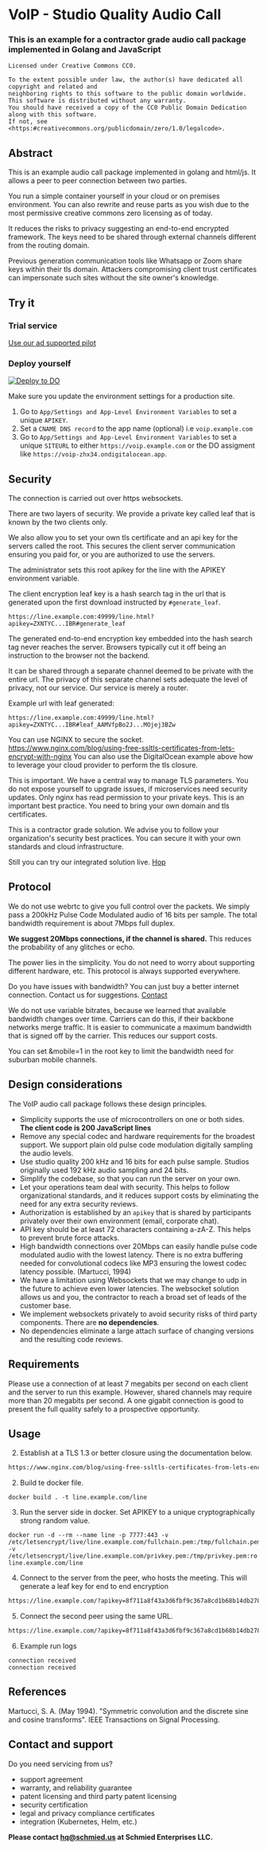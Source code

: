 # VoIP - Studio Quality Audio Call

### This is an example for a contractor grade audio call package implemented in Golang and JavaScript

```
Licensed under Creative Commons CC0.

To the extent possible under law, the author(s) have dedicated all copyright and related and
neighboring rights to this software to the public domain worldwide.
This software is distributed without any warranty.
You should have received a copy of the CC0 Public Domain Dedication along with this software.
If not, see <https:#creativecommons.org/publicdomain/zero/1.0/legalcode>.
```

## Abstract

This is an example audio call package implemented in golang and html/js.
It allows a peer to peer connection between two parties.

You run a simple container yourself in your cloud or on premises environment.
You can also rewrite and reuse parts as you wish due to the most permissive creative commons zero licensing as of today.

It reduces the risks to privacy suggesting an end-to-end encrypted framework.
The keys need to be shared through external channels different from the routing domain.

Previous generation communication tools like Whatsapp or Zoom share keys within their tls domain.
Attackers compromising client trust certificates can impersonate such sites without the site owner's knowledge.

## Try it

### Trial service

[Use our ad supported pilot](https://l.eper.io)

### Deploy yourself

[![Deploy to DO](https://www.deploytodo.com/do-btn-white-ghost.svg)](https://cloud.digitalocean.com/apps/new?repo=https://github.com/eper-io/voip/tree/main&refcode=48f147bd7dcd)

Make sure you update the environment settings for a production site.
1. Go to `App/Settings and App-Level Environment Variables` to set a unique `APIKEY`.
2. Set a `CNAME DNS record` to the app name (optional) i.e `voip.example.com`
3. Go to `App/Settings and App-Level Environment Variables` to set a unique `SITEURL` to either `https://voip.example.com` or the DO assigment like `https://voip-zhx34.ondigitalocean.app`.

## Security

The connection is carried out over https websockets.

There are two layers of security. We provide a private key called leaf that is known by the two clients only.

We also allow you to set your own tls certificate and an api key for the servers called the root.
This secures the client server communication ensuring you paid for, or you are authorized to use the servers.

The administrator sets this root apikey for the line with the APIKEY environment variable.

The client encryption leaf key is a hash search tag in the url that is generated upon the first download instructed by `#generate_leaf`.

```
https://line.example.com:49999/line.html?apikey=ZXNTYC...IBR#generate_leaf
```

The generated end-to-end encryption key embedded into the hash search tag never reaches the server.
Browsers typically cut it off being an instruction to the browser not the backend.

It can be shared through a separate channel deemed to be private with the entire url.
The privacy of this separate channel sets adequate the level of privacy, not our service.
Our service is merely a router.

Example url with leaf generated:
```
https://line.example.com:49999/line.html?apikey=ZXNTYC...IBR#leaf_AAMVfpBo2J...MOjej3BZw
```

You can use NGINX to secure the socket. https://www.nginx.com/blog/using-free-ssltls-certificates-from-lets-encrypt-with-nginx
You can also use the DigitalOcean example above how to leverage your cloud provider to perform the tls closure.

This is important.
We have a central way to manage TLS parameters.
You do not expose yourself to upgrade issues, if microservices need security updates.
Only nginx has read permission to your private keys. This is an important best practice.
You need to bring your own domain and tls certificates.

This is a contractor grade solution.
We advise you to follow your organization's security best practices.
You can secure it with your own standards and cloud infrastructure.

Still you can try our integrated solution live.
[Hop](https://l.eper.io)

## Protocol

We do not use webrtc to give you full control over the packets.
We simply pass a 200kHz Pulse Code Modulated audio of 16 bits per sample.
The total bandwidth requirement is about 7Mbps full duplex.

**We suggest 20Mbps connections, if the channel is shared.**
This reduces the probability of any glitches or echo.

The power lies in the simplicity.
You do not need to worry about supporting different hardware, etc.
This protocol is always supported everywhere.

Do you have issues with bandwidth?
You can just buy a better internet connection.
Contact us for suggestions. [Contact](mailto:hq@schmied.us?subject=Fiber%20Sales)

We do not use variable bitrates, because we learned that available bandwidth changes over time.
Carriers can do this, if their backbone networks merge traffic.
It is easier to communicate a maximum bandwidth that is signed off by the carrier.
This reduces our support costs.

You can set &mobile=1 in the root key to limit the bandwidth need for suburban mobile channels.

## Design considerations

The VoIP audio call package follows these design principles.
- Simplicity supports the use of microcontrollers on one or both sides. **The client code is 200 JavaScript lines**
- Remove any special codec and hardware requirements for the broadest support. We support plain old pulse code modulation digitally sampling the audio levels.
- Use studio quality 200 kHz and 16 bits for each pulse sample. Studios originally used 192 kHz audio sampling and 24 bits.
- Simplify the codebase, so that you can run the server on your own.
- Let your operations team deal with security. This helps to follow organizational standards,
and it reduces support costs by eliminating the need for any extra security reviews.
- Authorization is established by an `apikey` that is shared by participants privately over their own environment (email, corporate chat).
- API key should be at least 72 characters containing a-zA-Z. This helps to prevent brute force attacks.
- High bandwidth connections over 20Mbps can easily handle pulse code modulated audio with the lowest latency. There is no extra buffering needed for convolutional codecs like MP3 ensuring the lowest codec latency possible. (Martucci, 1994)
- We have a limitation using Websockets that we may change to udp in the future to achieve even lower latencies.
The websocket solution allows us and you, the contractor to reach a broad set of leads of the customer base. 
- We implement websockets privately to avoid security risks of third party components. There are **no dependencies**.
- No dependencies eliminate a large attach surface of changing versions and the resulting code reviews.

## Requirements

Please use a connection of at least 7 megabits per second on each client and the server to run this example.
However, shared channels may require more than 20 megabits per second.
A one gigabit connection is good to present the full quality safely to a prospective opportunity.

## Usage

2. Establish at a TLS 1.3 or better closure using the documentation below.

```dockerfile
https://www.nginx.com/blog/using-free-ssltls-certificates-from-lets-encrypt-with-nginx
```

2. Build te docker file.
```
docker build . -t line.example.com/line
```

3. Run the server side in docker. Set APIKEY to a unique cryptographically strong random value.

```
docker run -d --rm --name line -p 7777:443 -v /etc/letsencrypt/live/line.example.com/fullchain.pem:/tmp/fullchain.pem:ro -v /etc/letsencrypt/live/line.example.com/privkey.pem:/tmp/privkey.pem:ro line.example.com/line
```

4. Connect to the server from the peer, who hosts the meeting. This will generate a leaf key for end to end encryption

```dockerfile
https://line.example.com/?apikey=8f711a8f43a3d6fbf9c367a8cd1b68b14db2781273c56e206040ecd31761f9d3#generate_leaf
```

5. Connect the second peer using the same URL.

```dockerfile
https://line.example.com/?apikey=8f711a8f43a3d6fbf9c367a8cd1b68b14db2781273c56e206040ecd31761f9d3#leaf_sywICvC1tnE7D5IOdPahv0NzQC-C3mpNLhluhEEW0vA
```

6. Example run logs

```
connection received
connection received
```

## References

Martucci, S. A. (May 1994). "Symmetric convolution and the discrete sine and cosine transforms". IEEE Transactions on Signal Processing.

## Contact and support

Do you need servicing from us?

- support agreement
- warranty, and reliability guarantee
- patent licensing and third party patent licensing
- security certification
- legal and privacy compliance certificates
- integration (Kubernetes, Helm, etc.)

**Please contact hq@schmied.us at Schmied Enterprises LLC.**
